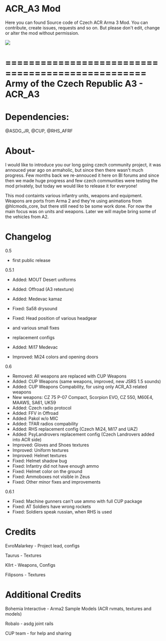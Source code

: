 ACR_A3 Mod
=======

Here you can found Source code of Czech ACR Arma 3 Mod. You can contribute, create issues, requests and so on. But please don't edit, change or alter the mod without permission.

<img src="http://www.armaseries.cz/acr-logo.png">

==================================================
Army of the Czech Republic A3 - ACR_A3
===================================================
Dependencies:
===========
@ASDG_JR, @CUP, @RHS_AFRF

About-
===========
I would like to introduce you our long going czech community project, it was annouced year ago on armaholic, but since then there wasn't much progress. 
Few months back we re-annouced it here on BI forums and since then we made huge progress and few czech communities were testing the mod privately, but today we would like to release it for everyone!

This mod containts various infantry units, weapons and equipment. Weapons are ports from Arma 2 and they're using animations from @hlcmods_core, but there still need to be some work done. 
For now the main focus was on units and weapons. Later we will maybe bring some of the vehicles from A2. 


Changelog
============
0.5
- first public release

0.5.1
- Added: MOUT Desert uniforms
- Added: Offroad (A3 retexture)
- Added: Medevac kamaz
- Fixed: Sa58 drysound
- Fixed: Head position of various headgear
- and various small fixes

- replacement configs
- Added: Mi17 Medevac
- Improved: Mi24 colors and opening doors

0.6
- Removed: All weapons are replaced with CUP Weapons
- Added: CUP Weapons (same weapons, improved, new JSRS 1.5 sounds)
- Added: CUP Weapons Compability, for using only ACR_A3 related weapons
- New weapons: CZ 75 P-07 Compact, Scorpion EVO, CZ 550, M60E4, MAAWS, SA61, UK59
- Added: Czech radio protocol
- Added: FFV in Offroad
- Added: Pakol w/o MIC
- Added: TFAR radios compability
- Added: RHS replacement config (Czech Mi24, Mi17 and UAZ)
- Added: PsyLandrovers replacement config (Czech Landrovers added into ACR side)
- Improved: Gloves and Shoes textures
- Improved: Uniform textures
- Improved: Helmet textures
- Fixed: Helmet shadow bug
- Fixed: Infantry did not have enough ammo
- Fixed: Helmet color on the ground
- Fixed: Ammoboxes not visible in Zeus
- Fixed: Other minor fixes and improvements

0.6.1
- Fixed: Machine gunners can't use ammo with full CUP package
- Fixed: AT Soldiers have wrong rockets
- Fixed: Soldiers speak russian, when RHS is used

Credits
============
EvroMalarkey - Project lead, configs

Taurus - Textures

Kllrt - Weapons, Configs

Filipsons - Textures

Additional Credits
============
Bohemia Interactive - Arma2 Sample Models (ACR rvmats, textures and models) 

Robalo - asdg joint rails

CUP team - for help and sharing
